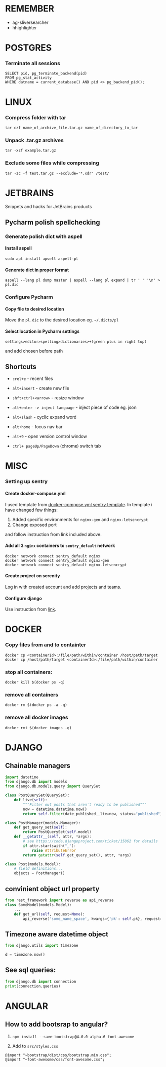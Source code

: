 # REMEMBER
* ag-sliversearcher
* hhighlighter

# POSTGRES

### Terminate all sessions
```
SELECT pid, pg_terminate_backend(pid)
FROM pg_stat_activity
WHERE datname = current_database() AND pid <> pg_backend_pid();
```

# LINUX

### Compress folder with tar
`tar czf name_of_archive_file.tar.gz name_of_directory_to_tar`

### Unpack .tar.gz archives
`tar -xzf example.tar.gz`

### Exclude some files while compressing
`tar -zc -f test.tar.gz --exclude='*.xdr' /test/`


# JETBRAINS

Snippets and hacks for JetBrains products


## Pycharm polish spellchecking
### Generate polish dict with aspell
#### Install aspell
    sudo apt install apsell aspell-pl
#### Generate dict in proper format
    aspell --lang pl dump master | aspell --lang pl expand | tr ' ' '\n' > pl.dic

### Configure Pycharm

#### Copy file to desired location
Move the `pl.dic` to the desired location eg. `~/.dicts/pl`

#### Select location in Pycharm settings
    settings>editor>spelling>dictionaries>+(green plus in right top)
and add chosen before path


## Shortcuts

- `crel+e` - recent files
- `alt+insert` - create new file
- `shft+ctrl+<arrow>` - resize window
- `alt+enter -> inject language` - inject piece of code eg. json
- `alt+slash` - cyclic expand word
- `alt+home` - focus nav bar
- `alt+9` - open version control window

- `ctrl+ pageUp/PageDown` (chrome) switch tab


# MISC

### Setting up sentry

#### Create docker-compose.yml

I used template from [docker-compose.yml sentry template](https://gist.github.com/denji/b801f19d95b7d7910982c22bb1478f96).
In template i have changed few things:
1. Added specific environments for `nginx-gen` and `nginx-letsencrypt`
2. Change exposed port

and follow instruction from link included above.

#### Add all 3 `nginx` containers to `sentry_default` network
    docker network connect sentry_default nginx
    docker network connect sentry_default nginx-gen
    docker network connect sentry_default nginx-letsencrypt

#### Create project on serenity
Log in with created account and add projects and teams.

#### Configure django

Use instruction from [link](https://docs.sentry.io/clients/python/integrations/django/).

# DOCKER

### Copy files from and to containter
`docker cp <containerId>:/file/path/within/container /host/path/target`
`docker cp /host/path/target <containerId>:/file/path/within/container`


### stop all containers:
`docker kill $(docker ps -q)`

### remove all containers
`docker rm $(docker ps -a -q)`

### remove all docker images
`docker rmi $(docker images -q)`


# DJANGO

## Chainable managers

```python
import datetime
from django.db import models
from django.db.models.query import QuerySet

class PostQuerySet(QuerySet):
    def live(self):
        """Filter out posts that aren't ready to be published"""
        now = datetime.datetime.now()
        return self.filter(date_published__lte=now, status="published")

class PostManager(models.Manager):
    def get_query_set(self):
        return PostQuerySet(self.model)
    def __getattr__(self, attr, *args):
        # see https://code.djangoproject.com/ticket/15062 for details
        if attr.startswith("_"):
            raise AttributeError
        return getattr(self.get_query_set(), attr, *args)

class Post(models.Model):
    # field definitions...
    objects = PostManager()
```

## convinient object url property

```python
from rest_framework import reverse as api_reverse
class SomeModel(models.Model):
    ...
    def get_url(self, request=None):
        api_reverse('some_name_space', kwargs={'pk': self.pk}, request=request)
```

## Timezone aware datetime object
```python
from django.utils import timezone

d = timezone.now()
```

## See sql queries:
```python
from django.db import connection
print(connection.queries)
```

# ANGULAR

## How to add bootsrap to angular?
1. `npm install --save bootstrap@4.0.0-alpha.6 font-awesome`

2. Add to `src/styles.css`
```
@import "~bootstrap/dist/css/bootstrap.min.css";
@import "~font-awesome/css/font-awesome.css";
```
